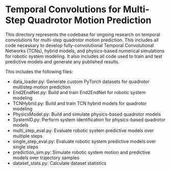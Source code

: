 # Temporal Convolutions for Multi-Step Quadrotor Motion Prediction

This directory represents the codebase for ongoing research on temporal convolutions for multi-step quadrotor motion prediction. 
This includes all code necessary to develop fully-convolutional Temporal Convolutional Networks (TCNs), hybrid models, and 
physics-based numerical simulations for robotic system modeling. It also includes all code used to train and test predictive models
and generate any published results.

This includes the following files:
- data_loader.py:	Generate custom PyTorch datasets for quadrotor multistep motion prediction
- End2EndNet.py:	Build and train End2EndNet for robotic system modeling
- TCNHybrid.py:		Build and train TCN hybrid models for quadrotor modeling
- PhysicsModel.py:	Build and simulate physics-based quadrotor models
- SystemID.py:		Perform system identification for physics-based quadrotor models
- multi_step_eval.py:	Evaluate robotic system predictive models over multiple steps
- single_step_eval.py:	Evaluate robotic system predictive models over single steps
- prediction_sim.py:	Simulate robotic system motion and predictive models over trajectory samples 
- dataset_stats.py:	Calculate dataset statistics
